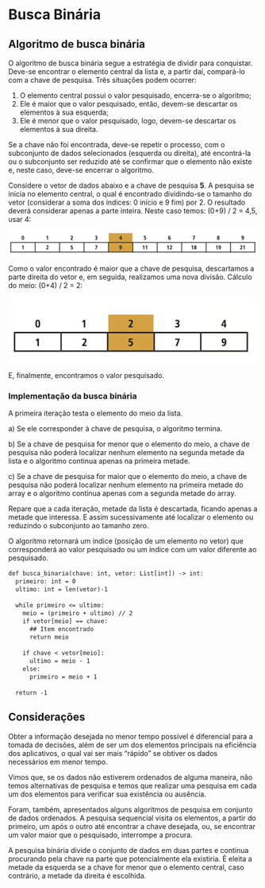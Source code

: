 # Busca Binária

## Algoritmo de busca binária

O algoritmo de busca binária segue a estratégia de dividir para conquistar. Deve-se encontrar o elemento central da lista e, a partir daí, compará-lo com a chave de pesquisa. Três situações podem ocorrer:

1. O elemento central possui o valor pesquisado, encerra-se o algoritmo;
2. Ele é maior que o valor pesquisado, então, devem-se descartar os elementos à sua esquerda;
3. Ele é menor que o valor pesquisado, logo, devem-se descartar os elementos à sua direita.

Se a chave não foi encontrada, deve-se repetir o processo, com o subconjunto de dados selecionados \(esquerda ou direita\), até encontrá-la ou o subconjunto ser reduzido até se confirmar que o elemento não existe e, neste caso, deve-se encerrar o algoritmo.

Considere o vetor de dados abaixo e a chave de pesquisa **5**. A pesquisa se inicia no elemento central, o qual é encontrado dividindo-se o tamanho do vetor \(considerar a soma dos índices: 0 início e 9 fim\) por 2. O resultado deverá considerar apenas a parte inteira. Neste caso temos: \(0+9\) / 2 = 4,5, usar 4:

![](../.gitbook/assets/image%20%2833%29.png)

Como o valor encontrado é maior que a chave de pesquisa, descartamos a parte direita do vetor e, em seguida, realizamos uma nova divisão. Cálculo do meio: \(0+4\) / 2 = 2:

![](../.gitbook/assets/image%20%2834%29.png)

E, finalmente, encontramos o valor pesquisado.

### Implementação da busca binária

A primeira iteração testa o elemento do meio da lista.

a\) Se ele corresponder à chave de pesquisa, o algoritmo termina.

b\) Se a chave de pesquisa for menor que o elemento do meio, a chave de pesquisa não poderá localizar nenhum elemento na segunda metade da lista e o algoritmo continua apenas na primeira metade.

c\) Se a chave de pesquisa for maior que o elemento do meio, a chave de pesquisa não poderá localizar nenhum elemento na primeira metade do array e o algoritmo continua apenas com a segunda metade do array.

Repare que a cada iteração, metade da lista é descartada, ficando apenas a metade que interessa. E assim sucessivamente até localizar o elemento ou reduzindo o subconjunto ao tamanho zero.

O algoritmo retornará um índice \(posição de um elemento no vetor\) que corresponderá ao valor pesquisado ou um índice com um valor diferente ao pesquisado. 

```text
def busca_binaria(chave: int, vetor: List[int]) -> int:
  primeiro: int = 0
  ultimo: int = len(vetor)-1

  while primeiro <= ultimo:
    meio = (primeiro + ultimo) // 2
    if vetor[meio] == chave:
      ## Item encontrado
      return meio
    
    if chave < vetor[meio]:
      ultimo = meio - 1
    else:
      primeiro = meio + 1
  
  return -1
```



## 

## Considerações

Obter a informação desejada no menor tempo possível é diferencial para a tomada de decisões, além de ser um dos elementos principais na eficiência dos aplicativos, o qual vai ser mais “rápido” se obtiver os dados necessários em menor tempo. 

Vimos que, se os dados não estiverem ordenados de alguma maneira, não temos alternativas de pesquisa e temos que realizar uma pesquisa em cada um dos elementos para verificar sua existência ou ausência. 

Foram, também, apresentados alguns algoritmos de pesquisa em conjunto de dados ordenados. A pesquisa sequencial visita os elementos, a partir do primeiro, um após o outro até encontrar a chave desejada, ou, se encontrar um valor maior que o pesquisado, interrompe a procura. 

A pesquisa binária divide o conjunto de dados em duas partes e continua procurando pela chave na parte que potencialmente ela existiria. É eleita a metade da esquerda se a chave for menor que o elemento central, caso contrário, a metade da direita é escolhida. 



